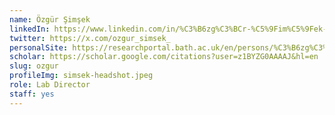 ```yaml
---
name: Özgür Şimşek
linkedIn: https://www.linkedin.com/in/%C3%B6zg%C3%BCr-%C5%9Fim%C5%9Fek-67211721b
twitter: https://x.com/ozgur_simsek_
personalSite: https://researchportal.bath.ac.uk/en/persons/%C3%B6zg%C3%BCr-%C5%9Fim%C5%9Fek
scholar: https://scholar.google.com/citations?user=z1BYZG0AAAAJ&hl=en
slug: ozgur
profileImg: simsek-headshot.jpeg
role: Lab Director
staff: yes
---
```

